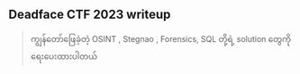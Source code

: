 ## Deadface CTF 2023 writeup
>  ကျွန်တော်ဖြေခဲ့တဲ့ OSINT , Stegnao , Forensics, SQL တို့ရဲ့ solution တွေကိုရေးပေးထားပါတယ်
  
